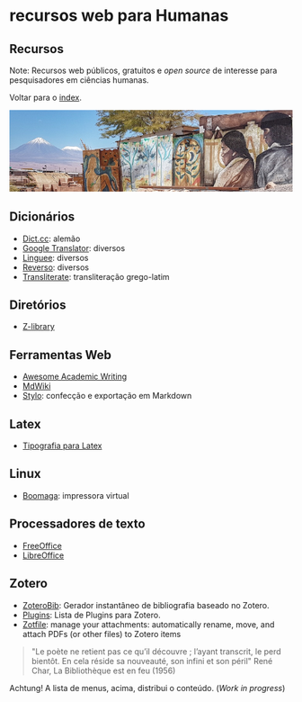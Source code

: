 <meta name="citation_title" content="Askemata: referências em ciências humanas">
<meta name="citation_author" content="Miotto, M.">
<meta name="citation_date" content="2021/04/01">
<meta name="citation_journal_title" content="(site web)">
<meta name="citation_volume" content="271">
<meta name="citation_issue" content="20">
<meta name="citation_firstpage" content="11761">
<meta name="citation_pdf_url" content="http://www.example.com/content/271/20/11761.full.pdf">

recursos web para Humanas
========================



Recursos
--------


Note: Recursos web públicos, gratuitos e *open source* de interesse para pesquisadores em ciências humanas.  

Voltar para o [index](https://askemata.github.io).


![](pueblos.jpeg)



Dicionários 
----- 

- [Dict.cc](https://www.dict.cc/): alemão
- [Google Translator](https://translate.google.com/): diversos
- [Linguee](https://www.linguee.com/): diversos
- [Reverso](https://woerterbuch.reverso.net/deutsch-definition/): diversos
- [Transliterate](http://transliterate.com/): transliteração grego-latim


Diretórios 
----- 

- [Z-library](https://z-lib.org/) 


Ferramentas Web 
----- 

- [Awesome Academic Writing](https://maehr.github.io/awesome-academic-writing/) 
- [MdWiki](http://dynalon.github.io/mdwiki/#!index.md) 
- [Stylo](https://stylo.huma-num.fr): confecção e exportação em Markdown

Latex
----- 

- [Tipografia para Latex](https://tex.stackexchange.com/questions/1319/showcase-of-beautiful-typography-done-in-tex-friends) 

Linux 
----- 

- [Boomaga](http://www.boomaga.org/download/): impressora virtual



Processadores de texto 
----- 

- [FreeOffice](https://www.freeoffice.com/pt/) 
- [LibreOffice](https://pt-br.libreoffice.org/) 


Zotero 
----- 

- [ZoteroBib](https://zbib.org): Gerador instantâneo de bibliografia baseado no Zotero. 
- [Plugins](https://www.zotero.org/support/plugins): Lista de Plugins para Zotero.
- [Zotfile](http://zotfile.com/): manage your attachments: automatically rename, move, and attach PDFs (or other files) to Zotero items


> "Le poète ne retient pas ce qu’il découvre ; l’ayant transcrit, le perd bientôt. En cela réside sa nouveauté, son infini et son péril"
> René Char, La Bibliothèque est en feu (1956)

Achtung! A lista de menus, acima, distribui o conteúdo. (*Work in progress*)

